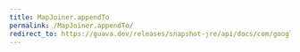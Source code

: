 ```yaml
---
title: MapJoiner.appendTo
permalink: /MapJoiner.appendTo/
redirect_to: https://guava.dev/releases/snapshot-jre/api/docs/com/google/common/base/Joiner.MapJoiner.html#appendTo-A-java.util.Map-
---
```

